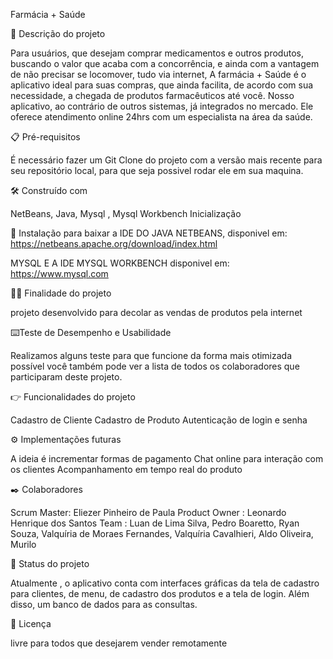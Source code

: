 Farmácia + Saúde

🚀 Descrição do projeto


Para usuários, que desejam comprar medicamentos e outros produtos, buscando o valor que acaba com a concorrência, e  ainda com a vantagem de não precisar se locomover, tudo via internet, A farmácia + Saúde é o aplicativo ideal para suas compras, que ainda facilita, de acordo com sua necessidade, a chegada de produtos farmacêuticos até você. Nosso aplicativo, ao contrário de outros sistemas, já integrados no mercado. Ele  oferece atendimento online 24hrs com um especialista na área da saúde.

📋 Pré-requisitos

É necessário fazer um Git Clone do projeto com a versão mais recente para seu repositório local, para que seja possivel rodar ele em sua maquina. 


🛠️ Construído com

NetBeans, Java, Mysql , Mysql Workbench
Inicialização

🔧 Instalação
 para baixar a IDE DO  JAVA  NETBEANS, disponivel em:
https://netbeans.apache.org/download/index.html

MYSQL E A IDE MYSQL WORKBENCH disponivel em:
https://www.mysql.com

👨‍🏭 Finalidade do projeto 

  projeto desenvolvido para decolar as vendas de produtos pela internet

⌨️Teste de Desempenho e Usabilidade

Realizamos alguns teste para que funcione da forma mais otimizada possível
você também pode ver a lista de todos os colaboradores que participaram deste projeto.

👉 Funcionalidades do projeto

Cadastro de Cliente
Cadastro de Produto
Autenticação de login e senha


⚙️ Implementações futuras

A ideia é incrementar formas de pagamento
Chat online para interação com os clientes
Acompanhamento em tempo real do produto


✒️ Colaboradores

Scrum Master: Eliezer Pinheiro de Paula
Product Owner : Leonardo Henrique dos Santos 
Team : Luan de Lima Silva,  Pedro Boaretto, Ryan Souza, Valquíria de Moraes Fernandes, Valquíria Cavalhieri, Aldo Oliveira, Murilo

📌 Status do projeto 

Atualmente , o aplicativo  conta com interfaces gráficas da  tela de cadastro para clientes, de menu, de cadastro dos produtos e a tela de login. Além disso,  um banco de dados para  as consultas.


📄 Licença

livre para todos que desejarem vender remotamente
